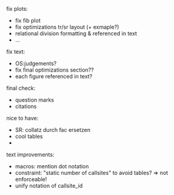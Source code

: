 fix plots:
- fix fib plot
- fix optimizations tr/sr layout (+ exmaple?)
- relational division formatting & referenced in text
- ...

fix text:
- OS:judgements?
- fix final optimizations section??
- each figure referenced in text?

final check:
- question marks
- citations

nice to have:
- SR: collatz durch fac ersetzen
- cool tables
- 

text improvements:
- macros: mention dot notation
- constraint: "static number of callsites" to avoid tables? => not enforceable!
- unify notation of callsite_id